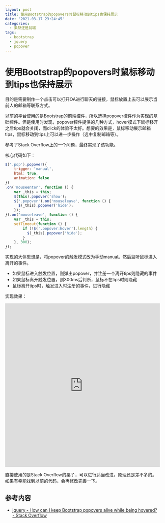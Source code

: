 ```yaml
---
layout: post
title: 使用Bootstrap的popovers时鼠标移动到tips也保持展示
date: '2021-03-17 23:24:45'
categories:
  - 果然还是前端
tags:
  - bootstrap
  - jquery
  - popover
---
```


# 使用Bootstrap的popovers时鼠标移动到tips也保持展示

目的是需要制作一个点击可以打开OA进行聊天的链接，鼠标放置上去可以展示当前人的邮箱等联系方式。

以前的平台使用的是Bootstrap的前端控件，所以选择popover控件作为实现的基础控件。但是使用时发现，popover控件提供的几种方式，hover模式下鼠标移开之后tips就会关闭，而click的体验不太好。想要的效果是，鼠标移动展示邮箱tips，鼠标移动到tips上可以进一步操作（选中复制邮箱等）。

参考了Stack Overflow上的一个问题，最终实现了该功能。

核心代码如下：

```javascript
$('.pop').popover({
    trigger: 'manual',
    html: true,
    animation: false
})
.on('mouseenter', function () {
    var _this = this;
    $(this).popover('show');
    $('.popover').on('mouseleave', function () {
      $(_this).popover('hide');
    });
}).on('mouseleave', function () {
    var _this = this;
    setTimeout(function () {
        if (!$('.popover:hover').length) {
          $(_this).popover('hide');
        }
    }, 300);
});
```

实现的大体思想是，将popover的触发模式改为手动manual。然后监听鼠标进入离开的事件。

+ 如果鼠标进入触发位置，则弹出popover，并注册一个离开tips则隐藏的事件
+ 如果鼠标离开触发位置，则300ms后判断，鼠标不在tips时则隐藏
+ 鼠标离开tips时，触发进入时注册的事件，进行隐藏

实现效果：

<iframe height="532" style="width: 100%;" scrolling="no" title="QWGRqbw" src="https://codepen.io/sumy7/embed/preview/QWGRqbw?height=532&theme-id=light&default-tab=result" frameborder="no" loading="lazy" allowtransparency="true" allowfullscreen="true">
  See the Pen <a href='https://codepen.io/sumy7/pen/QWGRqbw'>QWGRqbw</a> by sumy
  (<a href='https://codepen.io/sumy7'>@sumy7</a>) on <a href='https://codepen.io'>CodePen</a>.
</iframe>

直接使用的是Stack Overflow的栗子，可以进行适当改进，原理还是差不多的。如果有幸能找到以前的代码，会再修改完善一下。

## 参考内容

+ [jquery - How can I keep Bootstrap popovers alive while being hovered? - Stack Overflow](https://stackoverflow.com/questions/15989591/how-can-i-keep-bootstrap-popovers-alive-while-being-hovered)

